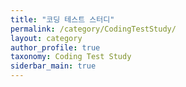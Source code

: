 ```yaml
---
title: "코딩 테스트 스터디"
permalink: /category/CodingTestStudy/
layout: category
author_profile: true
taxonomy: Coding Test Study
siderbar_main: true
---
```

